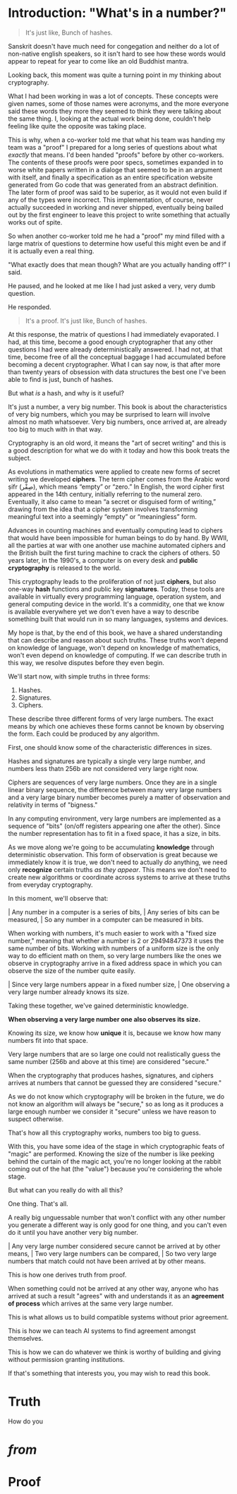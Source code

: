 # Introduction: "What's in a number?"

> It's just like,
> Bunch of hashes.

Sanskrit doesn't have much need for congegation and neither do a lot of non-native english speakers, so it isn't hard to see how these words would appear to repeat for year to come like an old Buddhist mantra.

Looking back, this moment was quite a turning point in my thinking about cryptography.

What I had been working in was a lot of concepts. These concepts were given names, some of those names were acronyms, and the more everyone said these words they more they seemed to think they were talking about the same thing. I, looking at the actual work being done, couldn't help feeling like quite the opposite was taking place.

This is why, when a co-worker told me that what his team was handing my team was a "proof" I prepared for a long series of questions about what *exactly* that means. I'd been handed "proofs" before by other co-workers. The contents of these proofs were poor specs, sometimes expanded in to worse white papers written in a dialoge that seemed to be in an argument with itself, and finally a specification as an entire specification website generated from Go code that was generated from an abstract definition. The later form of proof was said to be superior, as it would not even build if any of the types were incorrect. This implementation, of course, never actually succeeded in working and never shipped, eventually being bailed out by the first engineer to leave this project to write something that actually works out of spite.

So when another co-worker told me he had a "proof" my mind filled with a large matrix of questions to determine how useful this might even be and if it is actually even a real thing.

"What exactly does that mean though? What are you actually handing off?" I said.

He paused, and he looked at me like I had just asked a very, very dumb question.

He responded.

> It's a proof.
> It's just like,
> Bunch of hashes.

At this response, the matrix of questions I had immediately evaporated. I had, at this time, become a good enough cryptographer that any other questions I had were already deterministically answered. I had not, at that time, become free of all the conceptual baggage I had accumulated before becoming a decent cryptographer. What I can say now, is that after more than twenty years of obsession with data structures the best one I've been able to find is just, bunch of hashes.

But what *is* a hash, and why is it useful?

It's just a number, a very big number. This book is about the characteristics of very big numbers, which you may be surprised to learn will involve almost no math whatsoever. Very big numbers, once arrived at, are already too big to much with in that way.

Cryptography is an old word, it means the "art of secret writing" and this is a good description for what we do with it today and how this book treats the subject. 

As evolutions in mathematics were applied to create new forms of secret writing we developed **ciphers**. The term cipher comes from the Arabic word ṣifr (صِفْر), which means “empty” or “zero.” In English, the word cipher first appeared in the 14th century, initially referring to the numeral zero. Eventually, it also came to mean “a secret or disguised form of writing,” drawing from the idea that a cipher system involves transforming meaningful text into a seemingly “empty” or “meaningless” form.

Advances in counting machines and eventually computing lead to ciphers that would have been impossible for human beings to do by hand. By WWII, all the parties at war with one another use machine automated ciphers and the British built the first turing machine to crack the ciphers of others. 50 years later, in the 1990's, a computer is on every desk and **public cryptography** is released to the world.

This cryptography leads to the proliferation of not just **ciphers**, but also one-way **hash** functions and public key **signatures**. Today, these tools are available in virtually every programming language, operation system, and general computing device in the world. It's a commidity, one that we know is available everywhere yet we don't even have a way to describe something built that would run in so many languages, systems and devices.

My hope is that, by the end of this book, we have a shared understanding that can describe and reason about such truths. These truths won't depend on knowledge of language, won't depend on knowledge of mathematics, won't even depend on knowledge of computing. If we can describe truth in this way, we resolve disputes before they even begin.

We'll start now, with simple truths in three forms:
1. Hashes.
2. Signatures.
3. Ciphers.

These describe three different forms of very large numbers. The exact means by which one achieves these forms cannot be known by observing the form. Each could be produced by any algorithm.

First, one should know some of the characteristic differences in sizes.

Hashes and signatures are typically a single very large number, and numbers less thatn 256b are not considered very large right now.

Ciphers are sequences of very large numbers. Once they are in a single linear binary sequence, the difference between many very large numbers and a very large binary number becomes purely a matter of observation and relativity in terms of "bigness."

In any computing environment, very large numbers are implemented as a sequence of "bits" (on/off registers appearing one after the other). Since the number representation has to fit in a fixed space, it has a size, in bits.

As we move along we're going to be accumulating **knowledge** through deterministic observation. This form of observation is great because we immediately know it is true, we don't need to actually *do* anything, we need only **recognize** certain truths *as they appear*. This means we don't need to create new algorithms or coordinate across systems to arrive at these truths from everyday cryptography.  

In this moment, we'll observe that:

| Any number in a computer is a series of bits,
| Any series of bits can be measured,
| So any number in a computer can be measured in bits.

When working with numbers, it's much easier to work with a "fixed size number," meaning that whether a number is 2 or 29494847373 it uses the same number of bits. Working with numbers of a uniform size is the only way to do efficient math on them, so very large numbers like the ones we observe in cryptography arrive in a fixed address space in which you can observe the size of the number quite easily.

| Since very large numbers appear in a fixed number size,
| One observing a very large number already knows its size.

Taking these together, we've gained deterministic knowledge.

**When observing a very large number one also observes its size.**

Knowing its size, we know how **unique** it is, because we know how many numbers fit into that space.

Very large numbers that are so large one could not realistically guess the same number (256b and above at this time) are considered "secure."

When the cryptography that produces hashes, signatures, and ciphers arrives at numbers that cannot be guessed they are considered "secure."

As we do not know which cryptography will be broken in the future, we do not know an algorithm will always be "secure," so as long as it produces a large enough number we consider it "secure" unless we have reason to suspect otherwise.

That's how all this cryptography works, numbers too big to guess.

With this, you have some idea of the stage in which cryptographic feats of "magic" are performed. Knowing the size of the number is like peeking behind the curtain of the magic act, you're no longer looking at the rabbit coming out of the hat (the "value") because you're considering the whole stage.

But what can you really do with all this?

One thing. That's all.

A really big unguessable number that won't conflict with any other number you generate a different way is only good for one thing, and you can't even do it until you have another very big number.

| Any very large number considered secure cannot be arrived at by other means,
| Two very large numbers can be compared,
| So two very large numbers that match could not have been arrived at by other means.

This is how one derives truth from proof.

When something could not be arrived at any other way, anyone who has arrived at such a result "agrees" with and understands it as an **agreement of process** which arrives at the same very large number.

This is what allows us to build compatible systems without prior agreement.

This is how we can teach AI systems to find agreement amongst themselves.

This is how we can do whatever we think is worthy of building and giving without permission granting institutions.

If that's something that interests you, you may wish to read this book.

# Truth

How do you 

# *from*

# Proof


